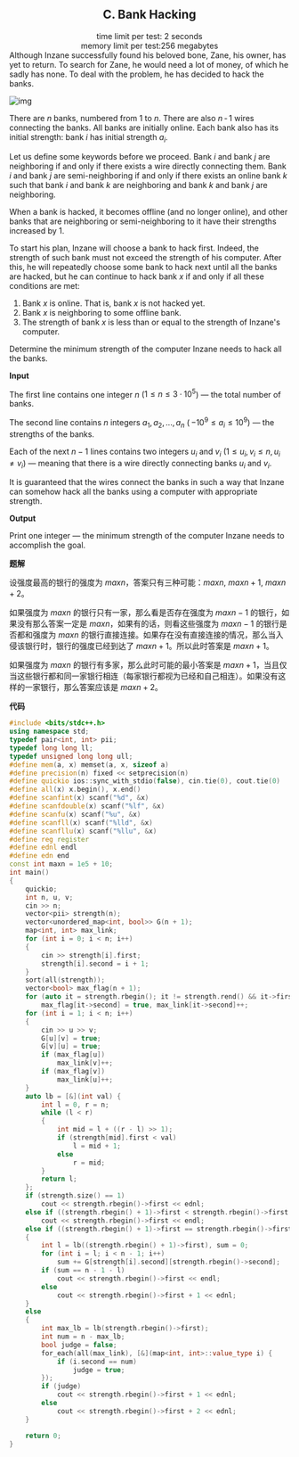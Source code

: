 <h2 style="text-align:center">C. Bank Hacking</h2>
<center>time limit per test: 2 seconds</center>
<center>memory limit per test:256 megabytes</center>
Although Inzane successfully found his beloved bone, Zane, his owner, has yet to return. To search for Zane, he would need a lot of money, of which he sadly has none. To deal with the problem, he has decided to hack the banks.

![img](https://codeforces.com/predownloaded/f2/02/f2026897324726ef8f911557e983e8845e470acf.png)

There are $n$ banks, numbered from 1 to $n$. There are also $n$ - 1 wires connecting the banks. All banks are initially online​. Each bank also has its initial strength: bank $i$ has initial strength $a_i$.

Let us define some keywords before we proceed. Bank $i$ and bank $j$ are neighboring​ if and only if there exists a wire directly connecting them. Bank $i$ and bank $j$ are semi-neighboring if and only if there exists an online bank $k$ such that bank $i$ and bank $k$ are neighboring and bank $k$ and bank $j$ are neighboring.

When a bank is hacked, it becomes offline (and no longer online), and other banks that are neighboring or semi-neighboring to it have their strengths increased by $1$.

To start his plan, Inzane will choose a bank to hack first. Indeed, the strength of such bank must not exceed the strength of his computer. After this, he will repeatedly choose some bank to hack next until all the banks are hacked, but he can continue to hack bank $x$ if and only if all these conditions are met:

1. Bank $x$ is online. That is, bank $x$ is not hacked yet.
2. Bank $x$ is neighboring to some offline bank.
3. The strength of bank $x$ is less than or equal to the strength of Inzane's computer.

Determine the minimum strength of the computer Inzane needs to hack all the banks.

**Input**

The first line contains one integer $n$ ($1 ≤ n ≤ 3·10^5$) — the total number of banks.

The second line contains $n$ integers $a_1, a_2, ..., a_n$ ( $- 10^9 ≤ a_i ≤ 10^9$) — the strengths of the banks.

Each of the next $n - 1$ lines contains two integers $u_i$ and $v_i$ ($1 ≤u_i, v_i ≤ n, u_i ≠ v_i$) — meaning that there is a wire directly connecting banks $u_i$ and $v_i$.

It is guaranteed that the wires connect the banks in such a way that Inzane can somehow hack all the banks using a computer with appropriate strength.

**Output**

Print one integer — the minimum strength of the computer Inzane needs to accomplish the goal.

**题解**

设强度最高的银行的强度为 $maxn$，答案只有三种可能：$maxn,\ maxn+1,\ maxn+2$。

如果强度为 $maxn$ 的银行只有一家，那么看是否存在强度为 $maxn-1$ 的银行，如果没有那么答案一定是 $maxn$，如果有的话，则看这些强度为 $maxn-1$ 的银行是否都和强度为 $maxn$ 的银行直接连接。如果存在没有直接连接的情况，那么当入侵该银行时，银行的强度已经到达了 $maxn+1$。所以此时答案是 $maxn+1$。

如果强度为 $maxn$ 的银行有多家，那么此时可能的最小答案是 $maxn+1$，当且仅当这些银行都和同一家银行相连（每家银行都视为已经和自己相连）。如果没有这样的一家银行，那么答案应该是 $maxn+2$。

**代码**

```c++
#include <bits/stdc++.h>
using namespace std;
typedef pair<int, int> pii;
typedef long long ll;
typedef unsigned long long ull;
#define mem(a, x) memset(a, x, sizeof a)
#define precision(n) fixed << setprecision(n)
#define quickio ios::sync_with_stdio(false), cin.tie(0), cout.tie(0)
#define all(x) x.begin(), x.end()
#define scanfint(x) scanf("%d", &x)
#define scanfdouble(x) scanf("%lf", &x)
#define scanfu(x) scanf("%u", &x)
#define scanfll(x) scanf("%lld", &x)
#define scanfllu(x) scanf("%llu", &x)
#define reg register
#define ednl endl
#define edn end
const int maxn = 1e5 + 10;
int main()
{
    quickio;
    int n, u, v;
    cin >> n;
    vector<pii> strength(n);
    vector<unordered_map<int, bool>> G(n + 1);
    map<int, int> max_link;
    for (int i = 0; i < n; i++)
    {
        cin >> strength[i].first;
        strength[i].second = i + 1;
    }
    sort(all(strength));
    vector<bool> max_flag(n + 1);
    for (auto it = strength.rbegin(); it != strength.rend() && it->first == strength.rbegin()->first; it++)
        max_flag[it->second] = true, max_link[it->second]++;
    for (int i = 1; i < n; i++)
    {
        cin >> u >> v;
        G[u][v] = true;
        G[v][u] = true;
        if (max_flag[u])
            max_link[v]++;
        if (max_flag[v])
            max_link[u]++;
    }
    auto lb = [&](int val) {
        int l = 0, r = n;
        while (l < r)
        {
            int mid = l + ((r - l) >> 1);
            if (strength[mid].first < val)
                l = mid + 1;
            else
                r = mid;
        }
        return l;
    };
    if (strength.size() == 1)
        cout << strength.rbegin()->first << ednl;
    else if ((strength.rbegin() + 1)->first < strength.rbegin()->first - 1)
        cout << strength.rbegin()->first << endl;
    else if ((strength.rbegin() + 1)->first == strength.rbegin()->first - 1)
    {
        int l = lb((strength.rbegin() + 1)->first), sum = 0;
        for (int i = l; i < n - 1; i++)
            sum += G[strength[i].second][strength.rbegin()->second];
        if (sum == n - 1 - l)
            cout << strength.rbegin()->first << endl;
        else
            cout << strength.rbegin()->first + 1 << ednl;
    }
    else
    {
        int max_lb = lb(strength.rbegin()->first);
        int num = n - max_lb;
        bool judge = false;
        for_each(all(max_link), [&](map<int, int>::value_type i) {
            if (i.second == num)
                judge = true;
        });
        if (judge)
            cout << strength.rbegin()->first + 1 << ednl;
        else
            cout << strength.rbegin()->first + 2 << ednl;
    }

    return 0;
}
```

